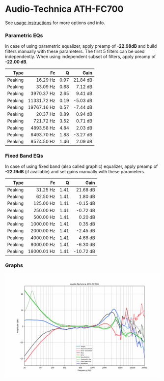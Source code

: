 # Audio-Technica ATH-FC700
See [usage instructions](https://github.com/jaakkopasanen/AutoEq#usage) for more options and info.

### Parametric EQs
In case of using parametric equalizer, apply preamp of **-22.98dB** and build filters manually
with these parameters. The first 5 filters can be used independently.
When using independent subset of filters, apply preamp of **-22.00 dB**.

| Type    | Fc          |    Q | Gain     |
|--------:|------------:|-----:|---------:|
| Peaking | 16.29 Hz    | 0.97 | 21.84 dB |
| Peaking | 33.09 Hz    | 0.68 | 7.12 dB  |
| Peaking | 3970.37 Hz  | 2.65 | 9.41 dB  |
| Peaking | 11331.72 Hz | 0.19 | -5.03 dB |
| Peaking | 19767.16 Hz | 0.57 | -7.44 dB |
| Peaking | 20.37 Hz    | 0.89 | 0.94 dB  |
| Peaking | 721.72 Hz   | 3.52 | 0.71 dB  |
| Peaking | 4893.58 Hz  | 4.84 | 2.03 dB  |
| Peaking | 6493.70 Hz  | 1.88 | -3.27 dB |
| Peaking | 8574.50 Hz  | 1.46 | 2.09 dB  |

### Fixed Band EQs
In case of using fixed band (also called graphic) equalizer, apply preamp of **-22.19dB**
(if available) and set gains manually with these parameters.

| Type    | Fc          |    Q | Gain      |
|--------:|------------:|-----:|----------:|
| Peaking | 31.25 Hz    | 1.41 | 21.68 dB  |
| Peaking | 62.50 Hz    | 1.41 | 1.80 dB   |
| Peaking | 125.00 Hz   | 1.41 | -0.15 dB  |
| Peaking | 250.00 Hz   | 1.41 | -0.72 dB  |
| Peaking | 500.00 Hz   | 1.41 | 0.20 dB   |
| Peaking | 1000.00 Hz  | 1.41 | 0.35 dB   |
| Peaking | 2000.00 Hz  | 1.41 | -2.45 dB  |
| Peaking | 4000.00 Hz  | 1.41 | 4.68 dB   |
| Peaking | 8000.00 Hz  | 1.41 | -6.30 dB  |
| Peaking | 16000.01 Hz | 1.41 | -10.72 dB |

### Graphs
![](./Audio-Technica%20ATH-FC700.png)